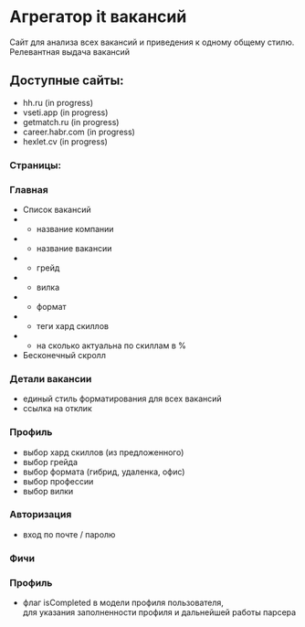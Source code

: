 # Агрегатор it вакансий

Сайт для анализа всех вакансий и приведения к одному общему стилю.  
Релевантная выдача вакансий

## Доступные сайты:
- hh.ru (in progress)
- vseti.app (in progress)
- getmatch.ru (in progress)
- career.habr.com (in progress)
- hexlet.cv (in progress)



### Страницы:

###  Главная
- Список вакансий
- - название компании
- - название вакансии
- - грейд
- - вилка
- - формат
- - теги хард скиллов
- - на сколько актуальна по скиллам в %
- Бесконечный скролл

### Детали вакансии
- единый стиль форматирования для всех вакансий
- ссылка на отклик

### Профиль
- выбор хард скиллов (из предложенного)
- выбор грейда
- выбор формата (гибрид, удаленка, офис)
- выбор профессии
- выбор вилки

### Авторизация
- вход по почте / паролю



### Фичи

### Профиль
- флаг isCompleted в модели профиля пользователя,  
для указания заполненности профиля и дальнейшей работы парсера